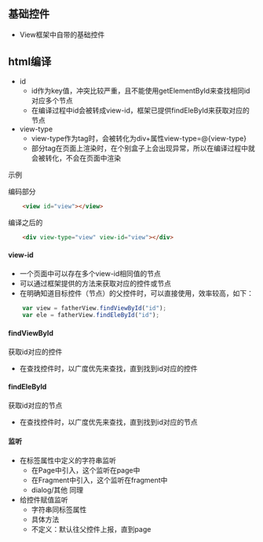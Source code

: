 ## 基础控件

* View框架中自带的基础控件

## html编译

* id
    * id作为key值，冲突比较严重，且不能使用getElementById来查找相同id对应多个节点
    * 在编译过程中id会被转成view-id，框架已提供findEleById来获取对应的节点
* view-type
    * view-type作为tag时，会被转化为div+属性view-type=@{view-type}
    * 部分tag在页面上渲染时，在个别盒子上会出现异常，所以在编译过程中就会被转化，不会在页面中渲染

示例

编码部分
```html
    <view id="view"></view>
```

编译之后的
```html
    <div view-type="view" view-id="view"></div>
```

#### view-id

* 一个页面中可以存在多个view-id相同值的节点
* 可以通过框架提供的方法来获取对应的控件或节点
* 在明确知道目标控件（节点）的父控件时，可以直接使用，效率较高，如下：
```javascript
    var view = fatherView.findViewById("id");
    var ele = fatherView.findEleById("id");
```


#### findViewById

获取id对应的控件
* 在查找控件时，以广度优先来查找，直到找到id对应的控件

#### findEleById

获取id对应的节点
* 在查找控件时，以广度优先来查找，直到找到id对应的节点

#### 监听

* 在标签属性中定义的字符串监听
  * 在Page中引入，这个监听在page中
  * 在Fragment中引入，这个监听在fragment中
  * dialog/其他 同理
* 给控件赋值监听
  * 字符串同标签属性
  * 具体方法
  * 不定义：默认往父控件上报，直到page